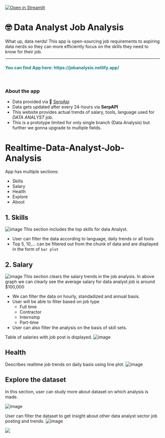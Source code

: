 [![Open in Streamlit](https://static.streamlit.io/badges/streamlit_badge_black_white.svg)](https://jobdata.streamlit.app/)
# 🤓 Data Analyst Job Analysis
What up, data nerds! This app is open-sourcing job requirements to aspiring data nerds so they can more efficiently focus on the skills they need to know for their job. 

--- 
<span style = 'color:#0E8388;'>
  <h4 style = 'color:#0E8388;'> You can find App here: https://jobanalysis.netlify.app/ </h4> 
 
</span>
<br>

### About the app
- Data provided via 🤖 [SerpApi](https://serpapi.com/)
- Data gets  updated after every 24-hours via **SerpAPI**
- This website provides actual trends of salary, tools, language used for *DATA ANALYST* job.
- This is a prototype limited for only single branch (Data Analysis) but further we gonna upgrade to multiple fields.


# Realtime-Data-Analyst-Job-Analysis

App has multiple sections:
- Skills
- Salary
- Health
- Explore
- About

## 1. Skills
![image](https://user-images.githubusercontent.com/85128700/222881663-357003a7-5377-45fa-b756-2b144553cb3c.png)
This section includes the top skills for data Analyst. 
- User can filter the data according to language, daily trends or all tools
- Top 5, 10,... can be filtered out from the chunk of data and are displayed in the form of `bar plot`

## 2. Salary
![image](https://user-images.githubusercontent.com/85128700/222881695-7177bbd4-3671-448e-a386-6f2d7278f354.png)
This section clears the salary trends in the job analysis. In above graph we can clearly see the average salary for data analyst job is around $100,000
- We can filter the data on hourly, standadized and annual basis.
- User will be able to filter based on job type
    - Full time
    - Contractor
    - Internship
    - Part-time
- User can also filter the analysis on the basis of skill sets.

Table of salaries with job post is displayed.
![image](https://user-images.githubusercontent.com/85128700/222881705-eec19b07-15a4-4468-9cec-b480ca0fe550.png)

## Health
Describes realtime job trends on daily basis using line plot.
![image](https://user-images.githubusercontent.com/85128700/222881711-009d02ec-e486-4f80-b6b5-064728c98d9d.png)

## Explore the dataset
In this section, user can study more about dataset on which analysis is made.

![image](https://user-images.githubusercontent.com/85128700/222881721-72fc9632-2b3e-40f0-9678-daff0d966ee3.png)

User can filter the dataset to get insight about other data analyst sector job posting and trends.
![image](https://user-images.githubusercontent.com/85128700/222881727-72e7fb4a-06ed-432d-a074-26e3633c761b.png)


<img src = 'https://i.pinimg.com/originals/40/12/1a/40121a3616ecf2439a5b04d733b6f437.gif' style = 'width:auto;height:auto'></img>
